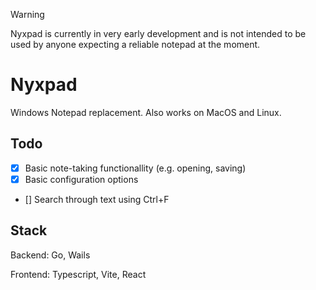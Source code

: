 > [!WARNING]
> Nyxpad is currently in very early development and is not intended to be used
> by anyone expecting a reliable notepad at the moment.

# Nyxpad

Windows Notepad replacement. Also works on MacOS and Linux.

## Todo

- [x] Basic note-taking functionallity (e.g. opening, saving)
- [x] Basic configuration options
- [] Search through text using Ctrl+F

## Stack

Backend: Go, Wails

Frontend: Typescript, Vite, React
